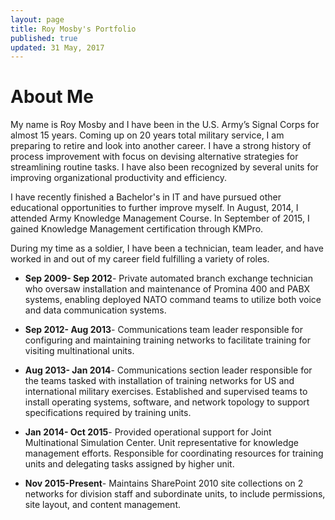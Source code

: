 ```yaml
---
layout: page
title: Roy Mosby's Portfolio
published: true
updated: 31 May, 2017
---
```


# About Me

My name is Roy Mosby and I have been in the U.S. Army’s Signal Corps for almost 15 years. Coming up on 20 years total military service, I am preparing to retire and look into another career. I have a strong history of process improvement with focus on devising alternative strategies for streamlining routine tasks. I have also been recognized by several units for improving organizational productivity and efficiency.

I have recently finished a Bachelor's in IT and have pursued other educational opportunities to further improve myself. In August, 2014, I attended Army Knowledge Management Course. In September of 2015, I gained Knowledge Management certification through KMPro.

During my time as a soldier, I have been a technician, team leader, and have worked in and out of my career field fulfilling a variety of roles.

- **Sep 2009- Sep 2012**- Private automated branch exchange technician who oversaw installation and maintenance of Promina 400 and PABX systems, enabling deployed NATO command teams to utilize both voice and data communication systems.

- **Sep 2012- Aug 2013**- Communications team leader responsible for configuring and maintaining training networks to facilitate training for visiting multinational units.

- **Aug 2013- Jan 2014**- Communications section leader responsible for the teams tasked with installation of training networks for US and international military exercises. Established and supervised teams to install operating systems, software, and network topology to support specifications required by training units.

- **Jan 2014- Oct 2015**- Provided operational support for Joint Multinational Simulation Center. Unit representative for knowledge management efforts. Responsible for coordinating resources for training units and delegating tasks assigned by higher unit.

- **Nov 2015-Present**- Maintains SharePoint 2010 site collections on 2 networks for division staff and subordinate units, to include permissions, site layout, and content management.
